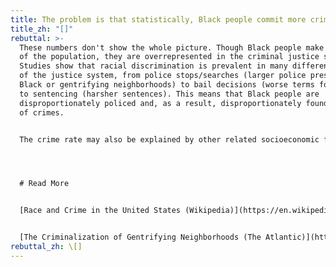 ```yaml
---
title: The problem is that statistically, Black people commit more crime.
title_zh: "[]"
rebuttal: >-
  These numbers don't show the whole picture. Though Black people make up ~13%
  of the population, they are overrepresented in the criminal justice system.
  Studies show that racial discrimination is prevalent in many different aspects
  of the justice system, from police stops/searches (larger police presence in
  Black or gentrifying neighborhoods) to bail decisions (worse terms for bail)
  to sentencing (harsher sentences). This means that Black people are
  disproportionately policed and, as a result, disproportionately found guilty
  of crimes.


  The crime rate may also be explained by other related socioeconomic factors, like poverty, public education, segregation laws, and environmental quality. A higher crime rate only highlights the systemic and pervasive nature of the discrimination.




  # Read More


  [Race and Crime in the United States (Wikipedia)](https://en.wikipedia.org/wiki/Race_and_crime_in_the_United_States)


  [The Criminalization of Gentrifying Neighborhoods (The Atlantic)](https://www.theatlantic.com/politics/archive/2017/12/the-criminalization-of-gentrifying-neighborhoods/548837/)
rebuttal_zh: \[]
---
```

